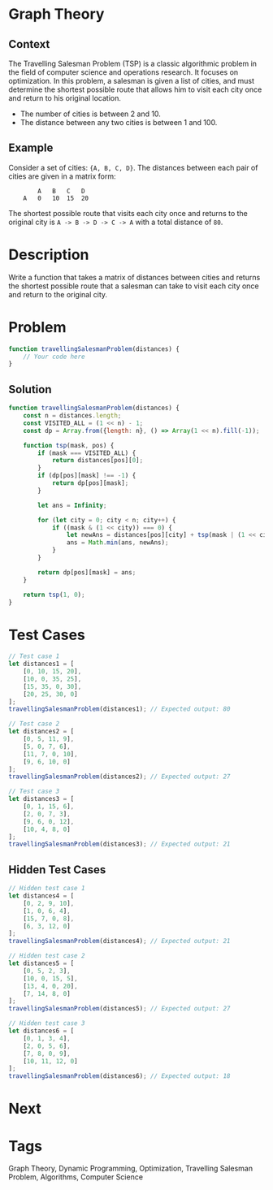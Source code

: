 # Graph Theory

## Context

The Travelling Salesman Problem (TSP) is a classic algorithmic problem in the field of computer science and operations
research. It focuses on optimization. In this problem, a salesman is given a list of cities, and must determine the
shortest possible route that allows him to visit each city once and return to his original location.

* The number of cities is between 2 and 10.
* The distance between any two cities is between 1 and 100.

## Example

Consider a set of cities: `{A, B, C, D}`. The distances between each pair of cities are given in a matrix form:

```text
        A   B   C   D
    A   0   10  15  20
```

The shortest possible route that visits each city once and returns to the original city is `A -> B -> D -> C -> A` with
a total distance of `80`.

# Description

Write a function that takes a matrix of distances between cities and returns the shortest possible route that a salesman
can take to visit each city once and return to the original city.

# Problem

```javascript
function travellingSalesmanProblem(distances) {
    // Your code here
}
```

## Solution

```javascript
function travellingSalesmanProblem(distances) {
    const n = distances.length;
    const VISITED_ALL = (1 << n) - 1;
    const dp = Array.from({length: n}, () => Array(1 << n).fill(-1));

    function tsp(mask, pos) {
        if (mask === VISITED_ALL) {
            return distances[pos][0];
        }
        if (dp[pos][mask] !== -1) {
            return dp[pos][mask];
        }

        let ans = Infinity;

        for (let city = 0; city < n; city++) {
            if ((mask & (1 << city)) === 0) {
                let newAns = distances[pos][city] + tsp(mask | (1 << city), city);
                ans = Math.min(ans, newAns);
            }
        }

        return dp[pos][mask] = ans;
    }

    return tsp(1, 0);
}
```

# Test Cases

```javascript
// Test case 1
let distances1 = [
    [0, 10, 15, 20],
    [10, 0, 35, 25],
    [15, 35, 0, 30],
    [20, 25, 30, 0]
];
travellingSalesmanProblem(distances1); // Expected output: 80
```

```javascript
// Test case 2
let distances2 = [
    [0, 5, 11, 9],
    [5, 0, 7, 6],
    [11, 7, 0, 10],
    [9, 6, 10, 0]
];
travellingSalesmanProblem(distances2); // Expected output: 27
```

```javascript
// Test case 3
let distances3 = [
    [0, 1, 15, 6],
    [2, 0, 7, 3],
    [9, 6, 0, 12],
    [10, 4, 8, 0]
];
travellingSalesmanProblem(distances3); // Expected output: 21
```

## Hidden Test Cases

```javascript
// Hidden test case 1
let distances4 = [
    [0, 2, 9, 10],
    [1, 0, 6, 4],
    [15, 7, 0, 8],
    [6, 3, 12, 0]
];
travellingSalesmanProblem(distances4); // Expected output: 21
```

```javascript
// Hidden test case 2
let distances5 = [
    [0, 5, 2, 3],
    [10, 0, 15, 5],
    [13, 4, 0, 20],
    [7, 14, 8, 0]
];
travellingSalesmanProblem(distances5); // Expected output: 27
```

```javascript
// Hidden test case 3
let distances6 = [
    [0, 1, 3, 4],
    [2, 0, 5, 6],
    [7, 8, 0, 9],
    [10, 11, 12, 0]
];
travellingSalesmanProblem(distances6); // Expected output: 18
```

# Next

# Tags

Graph Theory, Dynamic Programming, Optimization, Travelling Salesman Problem, Algorithms, Computer Science